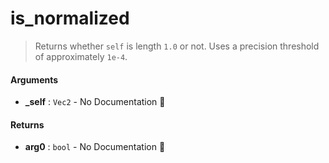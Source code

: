 # is\_normalized

>  Returns whether `self` is length `1.0` or not.
>  Uses a precision threshold of approximately `1e-4`.

#### Arguments

- **\_self** : `Vec2` \- No Documentation 🚧

#### Returns

- **arg0** : `bool` \- No Documentation 🚧